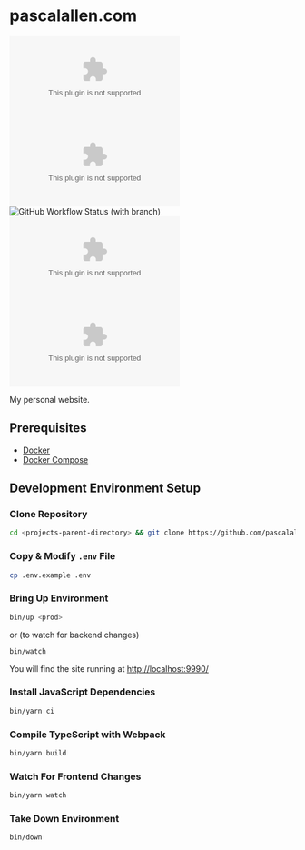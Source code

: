 # pascalallen.com

![GitHub go.mod Go version](https://img.shields.io/github/go-mod/go-version/pascalallen/pascalallen.com)
[![Go Report Card](https://goreportcard.com/badge/github.com/pascalallen/pascalallen.com)](https://goreportcard.com/report/github.com/pascalallen/pascalallen.com)
![GitHub Workflow Status (with branch)](https://img.shields.io/github/actions/workflow/status/pascalallen/pascalallen.com/go.yml?branch=main)
![GitHub](https://img.shields.io/github/license/pascalallen/pascalallen.com)
![GitHub code size in bytes](https://img.shields.io/github/languages/code-size/pascalallen/pascalallen.com)

My personal website.

## Prerequisites

- [Docker](https://www.docker.com/)
- [Docker Compose](https://docs.docker.com/compose/)

## Development Environment Setup

### Clone Repository

```bash
cd <projects-parent-directory> && git clone https://github.com/pascalallen/pascalallen.com.git
```

### Copy & Modify `.env` File

```bash
cp .env.example .env
```

### Bring Up Environment

```bash
bin/up <prod>
``` 

or (to watch for backend changes)

```bash
bin/watch
```

You will find the site running at [http://localhost:9990/](http://localhost:9990/)

### Install JavaScript Dependencies

```bash
bin/yarn ci
```

### Compile TypeScript with Webpack

```bash
bin/yarn build
```

### Watch For Frontend Changes

```bash
bin/yarn watch
```

### Take Down Environment

```bash
bin/down
```
